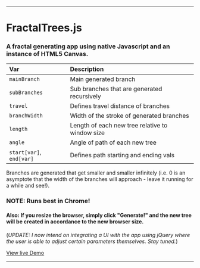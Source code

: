 ___
# FractalTrees.js
### A fractal generating app using native Javascript and an instance of HTML5 Canvas.

| Var             | Description     |
| :-------------   |:---------------|
| `mainBranch`      | Main generated branch|
| `subBranches`    | Sub branches that are generated recursively|
| `travel`          | Defines travel distance of branches|
| `branchWidth`     | Width of the stroke of generated branches|
| `length`          | Length of each new tree relative to window size|
| `angle`           | Angle of path of each new tree|
| `start[var]`, `end[var]` | Defines path starting and ending vals|

Branches are generated that get smaller and smaller infinitely  (i.e. 0 is an asymptote that the width of the branches will approach - leave it running for a while and see!).

### NOTE: Runs best in Chrome!
#### Also: If you resize the browser, simply click "Generate!" and the new tree will be created in accordance to the new browser size.

(*UPDATE: I now intend on integrating a UI with the app using jQuery where the user is able to adjust certain parameters themselves. Stay tuned.*)

[View live Demo](https://rawgit.com/sambgordon/Recursive-Fractal-Trees/master/index.html)
___

